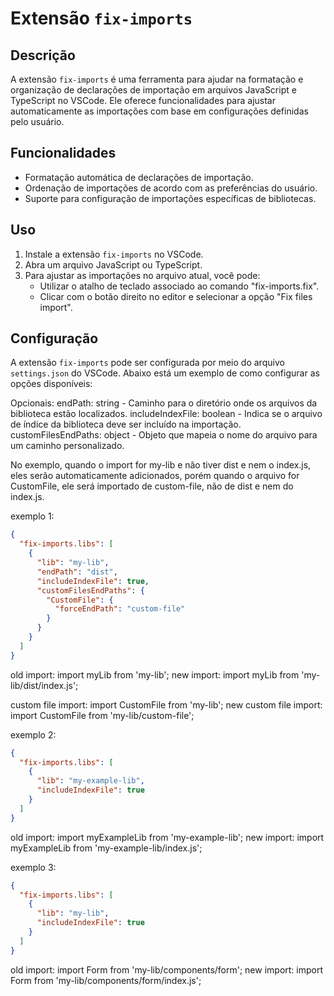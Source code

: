 # Extensão `fix-imports`

## Descrição

A extensão `fix-imports` é uma ferramenta para ajudar na formatação e organização de declarações de importação em arquivos JavaScript e TypeScript no VSCode. Ele oferece funcionalidades para ajustar automaticamente as importações com base em configurações definidas pelo usuário.

## Funcionalidades

- Formatação automática de declarações de importação.
- Ordenação de importações de acordo com as preferências do usuário.
- Suporte para configuração de importações específicas de bibliotecas.

## Uso

1. Instale a extensão `fix-imports` no VSCode.
2. Abra um arquivo JavaScript ou TypeScript.
3. Para ajustar as importações no arquivo atual, você pode:
   - Utilizar o atalho de teclado associado ao comando "fix-imports.fix".
   - Clicar com o botão direito no editor e selecionar a opção "Fix files import".

## Configuração

A extensão `fix-imports` pode ser configurada por meio do arquivo `settings.json` do VSCode. Abaixo está um exemplo de como configurar as opções disponíveis:

Opcionais:
endPath: string - Caminho para o diretório onde os arquivos da biblioteca estão localizados.
includeIndexFile: boolean - Indica se o arquivo de índice da biblioteca deve ser incluído na importação.
customFilesEndPaths: object - Objeto que mapeia o nome do arquivo para um caminho personalizado.

No exemplo, quando o import for my-lib e não tiver dist e nem o index.js, eles serão automaticamente adicionados, porém quando o arquivo for CustomFile, ele será importado de custom-file, não de dist e nem do index.js.

exemplo 1:

```json
{
  "fix-imports.libs": [
    {
      "lib": "my-lib",
      "endPath": "dist",
      "includeIndexFile": true,
      "customFilesEndPaths": {
        "CustomFile": {
          "forceEndPath": "custom-file"
        }
      }
    }
  ]
}
```

old import: import myLib from 'my-lib';
new import: import myLib from 'my-lib/dist/index.js';

custom file import: import CustomFile from 'my-lib';
new custom file import: import CustomFile from 'my-lib/custom-file';

exemplo 2:

```json
{
  "fix-imports.libs": [
    {
      "lib": "my-example-lib",
      "includeIndexFile": true
    }
  ]
}
```

old import: import myExampleLib from 'my-example-lib';
new import: import myExampleLib from 'my-example-lib/index.js';

exemplo 3:

```json
{
  "fix-imports.libs": [
    {
      "lib": "my-lib",
      "includeIndexFile": true
    }
  ]
}
```

old import: import Form from 'my-lib/components/form';
new import: import Form from 'my-lib/components/form/index.js';
